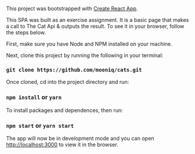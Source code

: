 This project was bootstrapped with [Create React App](https://github.com/facebook/create-react-app).

This SPA was built as an exercise assignment. It is a basic page that makes a call to The Cat Api
& outputs the result. To see it in your browser, follow the steps below.

First, make sure you have Node and NPM installed on your machine.

Next, clone this project by running the following in your terminal:
### `git clone https://github.com/mooniq/cats.git`

Once cloned, cd into the project directory and run:

### `npm install` or `yarn`

To install packages and dependences, then run:

### `npm start` or `yarn start`

The app will now be in development mode and you can 
open [http://localhost:3000](http://localhost:3000) to view it in the browser.